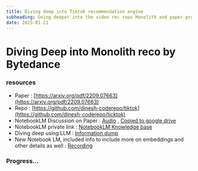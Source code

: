 ```yaml
---
title: Diving deep into Tiktok recommendation engine
subheading: Going deeper into the video rec repo Monolith and paper produced by Bytedance
date: 2025-01-21
---
```


# Diving Deep into Monolith reco by Bytedance

### resources

- Paper : [https://arxiv.org/pdf/2209.07663](https://arxiv.org/pdf/2209.07663)
- Repo : [https://github.com/dinesh-coderepo/tiktok](https://github.com/dinesh-coderepo/ticktok)
- NotebookLM Discussion on Paper : [Audio](https://notebooklm.google.com/notebook/90206acf-4d80-44e1-abba-eac94345e840/audio) , [Copied to google drive](https://drive.google.com/file/d/1_9RxAeDVjJEUDqrGIHcUzO0_wbpepjxa/view?usp=drivesdk)
- NotebookLM private link : [NotebookLM Knowledge base](https://notebooklm.google.com/notebook/90206acf-4d80-44e1-abba-eac94345e840)
- Diving deep using LLM : [Information dump](https://chatgpt.com/share/679469dd-80ec-8001-a849-9922322eab61)
- New Notebook LM, included info to include more on embeddings and other details as well : [Recording](https://notebooklm.google.com/notebook/a89ae316-624d-474b-ac45-148d391602c7/audio)


### Progress...